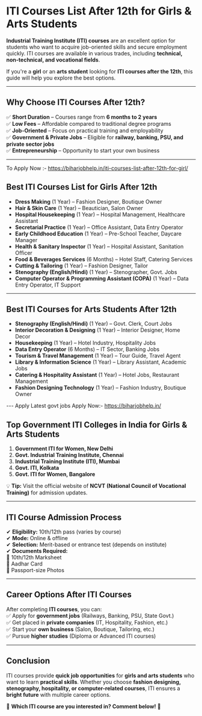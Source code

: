 # **ITI Courses List After 12th for Girls & Arts Students**

**Industrial Training Institute (ITI) courses** are an excellent option for students who want to acquire job-oriented skills and secure employment quickly. ITI courses are available in various trades, including **technical, non-technical, and vocational fields**.  

If you're a **girl** or an **arts student** looking for **ITI courses after the 12th**, this guide will help you explore the best options.

---

## **Why Choose ITI Courses After 12th?**

✅ **Short Duration** – Courses range from **6 months to 2 years**  
✅ **Low Fees** – Affordable compared to traditional degree programs  
✅ **Job-Oriented** – Focus on practical training and employability  
✅ **Government & Private Jobs** – Eligible for **railway, banking, PSU, and private sector jobs**  
✅ **Entrepreneurship** – Opportunity to start your own business  

---
To Apply Now :- https://biharjobhelp.in/iti-courses-list-after-12th-for-girl/

## **Best ITI Courses List for Girls After 12th**

- **Dress Making** (1 Year) – Fashion Designer, Boutique Owner
- **Hair & Skin Care** (1 Year) – Beautician, Salon Owner
- **Hospital Housekeeping** (1 Year) – Hospital Management, Healthcare Assistant
- **Secretarial Practice** (1 Year) – Office Assistant, Data Entry Operator
- **Early Childhood Education** (1 Year) – Pre-School Teacher, Daycare Manager
- **Health & Sanitary Inspector** (1 Year) – Hospital Assistant, Sanitation Officer
- **Food & Beverages Services** (6 Months) – Hotel Staff, Catering Services
- **Cutting & Tailoring** (1 Year) – Fashion Designer, Tailor
- **Stenography (English/Hindi)** (1 Year) – Stenographer, Govt. Jobs
- **Computer Operator & Programming Assistant (COPA)** (1 Year) – Data Entry Operator, IT Support

---

## **Best ITI Courses for Arts Students After 12th**

- **Stenography (English/Hindi)** (1 Year) – Govt. Clerk, Court Jobs
- **Interior Decoration & Designing** (1 Year) – Interior Designer, Home Decor
- **Housekeeping** (1 Year) – Hotel Industry, Hospitality Jobs
- **Data Entry Operator** (6 Months) – IT Sector, Banking Jobs
- **Tourism & Travel Management** (1 Year) – Tour Guide, Travel Agent
- **Library & Information Science** (1 Year) – Library Assistant, Academic Jobs
- **Catering & Hospitality Assistant** (1 Year) – Hotel Jobs, Restaurant Management
- **Fashion Designing Technology** (1 Year) – Fashion Industry, Boutique Owner

--- Apply Latest govt jobs Apply Now:-  https://biharjobhelp.in/

## **Top Government ITI Colleges in India for Girls & Arts Students**

1. **Government ITI for Women, New Delhi**  
2. **Govt. Industrial Training Institute, Chennai**  
3. **Industrial Training Institute (ITI), Mumbai**  
4. **Govt. ITI, Kolkata**  
5. **Govt. ITI for Women, Bangalore**  

💡 **Tip:** Visit the official website of **NCVT (National Council of Vocational Training)** for admission updates.  

---

## **ITI Course Admission Process**

✔ **Eligibility:** 10th/12th pass (varies by course)  
✔ **Mode:** Online & offline  
✔ **Selection:** Merit-based or entrance test (depends on institute)  
✔ **Documents Required:**  
📌 10th/12th Marksheet  
📌 Aadhar Card  
📌 Passport-size Photos  

---

## **Career Options After ITI Courses**

After completing **ITI courses**, you can:  
✅ Apply for **government jobs** (Railways, Banking, PSU, State Govt.)  
✅ Get placed in **private companies** (IT, Hospitality, Fashion, etc.)  
✅ Start your **own business** (Salon, Boutique, Tailoring, etc.)  
✅ Pursue **higher studies** (Diploma or Advanced ITI courses)  

---

## **Conclusion**

ITI courses provide **quick job opportunities** for **girls and arts students** who want to learn **practical skills**. Whether you choose **fashion designing, stenography, hospitality, or computer-related courses**, ITI ensures a **bright future** with multiple career options.  

🎯 **Which ITI course are you interested in? Comment below!** 🚀
